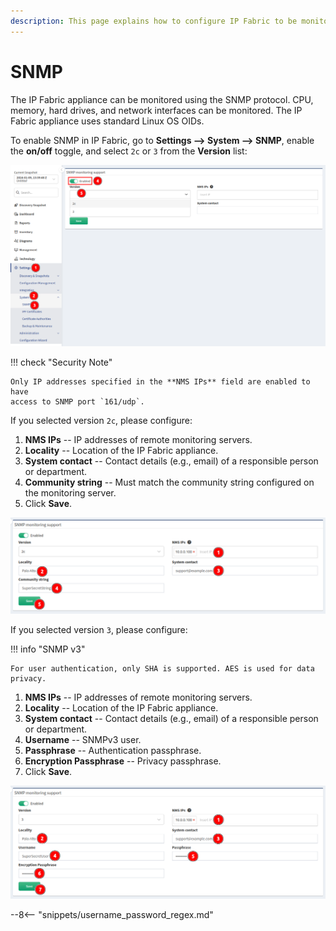 ```yaml
---
description: This page explains how to configure IP Fabric to be monitored using the SNMP protocol.
---
```


# SNMP

The IP Fabric appliance can be monitored using the SNMP protocol. CPU, memory,
hard drives, and network interfaces can be monitored. The IP Fabric appliance
uses standard Linux OS OIDs.

To enable SNMP in IP Fabric, go to **Settings --> System --> SNMP**, enable the
**on/off** toggle, and select `2c` or `3` from the **Version** list:

![SNMP](snmp/enable_snmp.png)

!!! check "Security Note"

    Only IP addresses specified in the **NMS IPs** field are enabled to have
    access to SNMP port `161/udp`.

If you selected version `2c`, please configure:

1. **NMS IPs** -- IP addresses of remote monitoring servers.
2. **Locality** -- Location of the IP Fabric appliance.
3. **System contact** -- Contact details (e.g., email) of a responsible person
   or department.
4. **Community string** -- Must match the community string configured on the
   monitoring server.
5. Click **Save**.

![Version 2c](snmp/version_2c.png)

If you selected version `3`, please configure:

!!! info "SNMP v3"

    For user authentication, only SHA is supported. AES is used for data
    privacy.

1. **NMS IPs** -- IP addresses of remote monitoring servers.
2. **Locality** -- Location of the IP Fabric appliance.
3. **System contact** -- Contact details (e.g., email) of a responsible person
   or department.
4. **Username** -- SNMPv3 user.
5. **Passphrase** -- Authentication passphrase.
6. **Encryption Passphrase** -- Privacy passphrase.
7. Click **Save**.

![Version 3](snmp/version_3.png)

--8<-- "snippets/username_password_regex.md"
